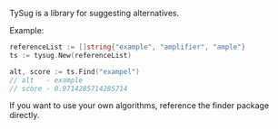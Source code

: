 TySug is a library for suggesting alternatives.

Example:
```go
referenceList := []string{"example", "amplifier", "ample"}
ts := tysug.New(referenceList)

alt, score := ts.Find("exampel")
// alt   - example
// score - 0.9714285714285714 
```

If you want to use your own algorithms, reference the finder package directly.